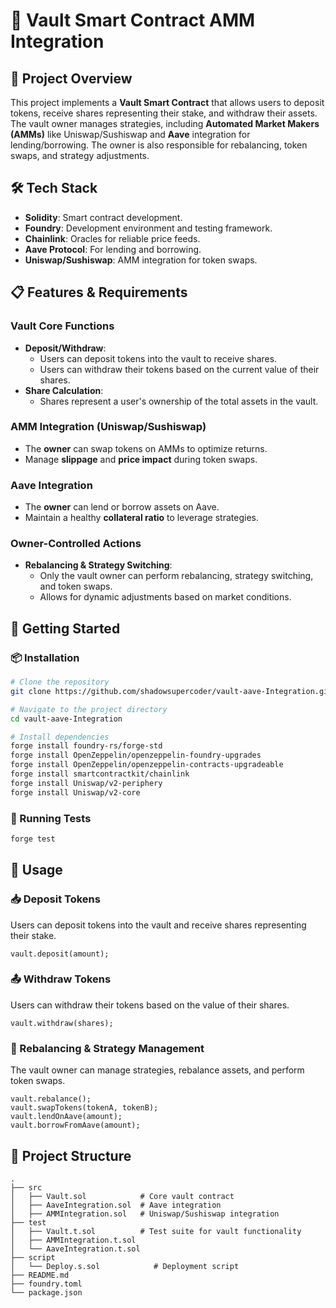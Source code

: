 # 🚀 Vault Smart Contract AMM Integration

## 📄 Project Overview
This project implements a **Vault Smart Contract** that allows users to deposit tokens, receive shares representing their stake, and withdraw their assets. The vault owner manages strategies, including **Automated Market Makers (AMMs)** like Uniswap/Sushiswap and **Aave** integration for lending/borrowing. The owner is also responsible for rebalancing, token swaps, and strategy adjustments.

## 🛠️ Tech Stack
- **Solidity**: Smart contract development.
- **Foundry**: Development environment and testing framework.
- **Chainlink**: Oracles for reliable price feeds.
- **Aave Protocol**: For lending and borrowing.
- **Uniswap/Sushiswap**: AMM integration for token swaps.

## 📋 Features & Requirements

### Vault Core Functions
- **Deposit/Withdraw**:
  - Users can deposit tokens into the vault to receive shares.
  - Users can withdraw their tokens based on the current value of their shares.
- **Share Calculation**:
  - Shares represent a user's ownership of the total assets in the vault.

### AMM Integration (Uniswap/Sushiswap)
- The **owner** can swap tokens on AMMs to optimize returns.
- Manage **slippage** and **price impact** during token swaps.

### Aave Integration
- The **owner** can lend or borrow assets on Aave.
- Maintain a healthy **collateral ratio** to leverage strategies.

### Owner-Controlled Actions
- **Rebalancing & Strategy Switching**:
  - Only the vault owner can perform rebalancing, strategy switching, and token swaps.
  - Allows for dynamic adjustments based on market conditions.

## 🚀 Getting Started
### 📦 Installation

```bash
# Clone the repository
git clone https://github.com/shadowsupercoder/vault-aave-Integration.git

# Navigate to the project directory
cd vault-aave-Integration

# Install dependencies
forge install foundry-rs/forge-std
forge install OpenZeppelin/openzeppelin-foundry-upgrades
forge install OpenZeppelin/openzeppelin-contracts-upgradeable
forge install smartcontractkit/chainlink
forge install Uniswap/v2-periphery
forge install Uniswap/v2-core
```

### 🧪 Running Tests

```bash
forge test
```

## 📄 Usage

### 📥 Deposit Tokens
Users can deposit tokens into the vault and receive shares representing their stake.

```solidity
vault.deposit(amount);
```

### 📤 Withdraw Tokens
Users can withdraw their tokens based on the value of their shares.

```solidity
vault.withdraw(shares);
```

### 🔄 Rebalancing & Strategy Management
The vault owner can manage strategies, rebalance assets, and perform token swaps.

```solidity
vault.rebalance();
vault.swapTokens(tokenA, tokenB);
vault.lendOnAave(amount);
vault.borrowFromAave(amount);
```

## 📂 Project Structure
```
.
├── src
│   ├── Vault.sol            # Core vault contract
│   ├── AaveIntegration.sol  # Aave integration
│   ├── AMMIntegration.sol   # Uniswap/Sushiswap integration
├── test
│   ├── Vault.t.sol          # Test suite for vault functionality
│   ├── AMMIntegration.t.sol
│   └── AaveIntegration.t.sol
├── script
│   └── Deploy.s.sol            # Deployment script
├── README.md
├── foundry.toml
└── package.json
```
